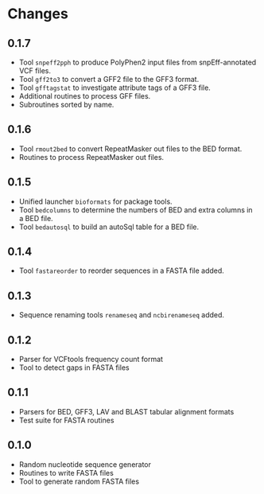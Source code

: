 Changes
=======

0.1.7
-----
- Tool `snpeff2pph` to produce PolyPhen2 input files from 
snpEff-annotated VCF files.
- Tool `gff2to3` to convert a GFF2 file to the GFF3 format.
- Tool `gfftagstat` to investigate attribute tags of a GFF3 file.
- Additional routines to process GFF files.
- Subroutines sorted by name.

0.1.6
-----
- Tool `rmout2bed` to convert RepeatMasker out files to the BED format.
- Routines to process RepeatMasker out files.

0.1.5
-----
- Unified launcher `bioformats` for package tools.
- Tool `bedcolumns` to determine the numbers of BED and extra columns
 in a BED file.
- Tool `bedautosql` to build an autoSql table for a BED file.

0.1.4
-----
- Tool `fastareorder` to reorder sequences in a FASTA file added.

0.1.3
-----
- Sequence renaming tools `renameseq` and `ncbirenameseq` added.

0.1.2
-----
- Parser for VCFtools frequency count format
- Tool to detect gaps in FASTA files

0.1.1
-----
- Parsers for BED, GFF3, LAV and BLAST tabular alignment formats
- Test suite for FASTA routines

0.1.0
-----
- Random nucleotide sequence generator
- Routines to write FASTA files
- Tool to generate random FASTA files

